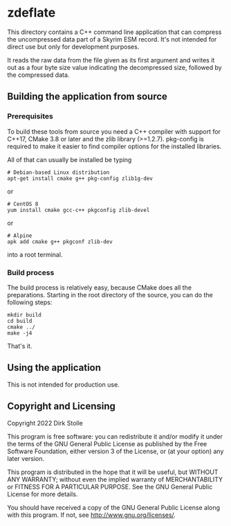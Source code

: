# zdeflate

This directory contains a C++ command line application that can compress the
uncompressed data part of a Skyrim ESM record. It's not intended for direct use
but only for development purposes.

It reads the raw data from the file given as its first argument and writes it
out as a four byte size value indicating the decompressed size, followed by the
compressed data.

## Building the application from source

### Prerequisites

To build these tools from source you need a C++ compiler with support for C++17,
CMake 3.8 or later and the zlib library (>=1.2.7). pkg-config is required to
make it easier to find compiler options for the installed libraries.

All of that can usually be installed be typing

    # Debian-based Linux distribution
    apt-get install cmake g++ pkg-config zlib1g-dev

or

    # CentOS 8
    yum install cmake gcc-c++ pkgconfig zlib-devel

or

    # Alpine
    apk add cmake g++ pkgconf zlib-dev

into a root terminal.

### Build process

The build process is relatively easy, because CMake does all the preparations.
Starting in the root directory of the source, you can do the following steps:

    mkdir build
    cd build
    cmake ../
    make -j4

That's it.

## Using the application

This is not intended for production use.

## Copyright and Licensing

Copyright 2022  Dirk Stolle

This program is free software: you can redistribute it and/or modify
it under the terms of the GNU General Public License as published by
the Free Software Foundation, either version 3 of the License, or
(at your option) any later version.

This program is distributed in the hope that it will be useful,
but WITHOUT ANY WARRANTY; without even the implied warranty of
MERCHANTABILITY or FITNESS FOR A PARTICULAR PURPOSE.  See the
GNU General Public License for more details.

You should have received a copy of the GNU General Public License
along with this program.  If not, see <http://www.gnu.org/licenses/>.
